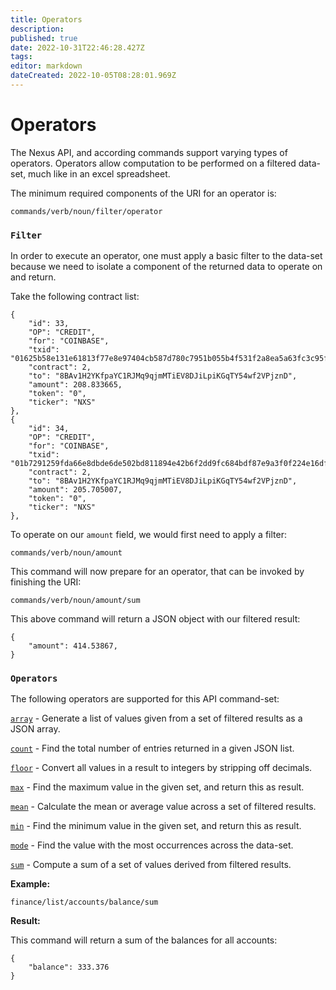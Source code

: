 ```yaml
---
title: Operators
description: 
published: true
date: 2022-10-31T22:46:28.427Z
tags: 
editor: markdown
dateCreated: 2022-10-05T08:28:01.969Z
---
```


# Operators

The Nexus API, and according commands support varying types of operators. Operators allow computation to be performed on a filtered data-set, much like in an excel spreadsheet.

The minimum required components of the URI for an operator is:

```
commands/verb/noun/filter/operator
```

### `Filter`

In order to execute an operator, one must apply a basic filter to the data-set because we need to isolate a component of the returned data to operate on and return.

Take the following contract list:

```
{
    "id": 33,
    "OP": "CREDIT",
    "for": "COINBASE",
    "txid": "01625b58e131e61813f77e8e97404cb587d780c7951b055b4f531f2a8ea5a63fc3c95f179ec26fa138e639143615a10961719ffb1b33dd98e64d0bf4d9fe50ae",
    "contract": 2,
    "to": "8BAv1H2YKfpaYC1RJMq9qjmMTiEV8DJiLpiKGqTY54wf2VPjznD",
    "amount": 208.833665,
    "token": "0",
    "ticker": "NXS"
},
{
    "id": 34,
    "OP": "CREDIT",
    "for": "COINBASE",
    "txid": "01b7291259fda66e8dbde6de502bd811894e42b6f2dd9fc684bdf87e9a3f0f224e16df72c491355547191af28f1cdd84bed0b522686de837f5b346593646f40f",
    "contract": 2,
    "to": "8BAv1H2YKfpaYC1RJMq9qjmMTiEV8DJiLpiKGqTY54wf2VPjznD",
    "amount": 205.705007,
    "token": "0",
    "ticker": "NXS"
},
```

To operate on our `amount` field, we would first need to apply a filter:

```
commands/verb/noun/amount
```

This command will now prepare for an operator, that can be invoked by finishing the URI:

```
commands/verb/noun/amount/sum
```

This above command will return a JSON object with our filtered result:

```
{
    "amount": 414.53867,
}
```

### `Operators`

The following operators are supported for this API command-set:

[`array`](broken-reference) - Generate a list of values given from a set of filtered results as a JSON array.

[`count`](broken-reference) - Find the total number of entries returned in a given JSON list.

[`floor`](broken-reference) - Convert all values in a result to integers by stripping off decimals.

[`max`](broken-reference) - Find the maximum value in the given set, and return this as result.

[`mean`](broken-reference) - Calculate the mean or average value across a set of filtered results.

[`min`](broken-reference) - Find the minimum value in the given set, and return this as result.

[`mode`](broken-reference) - Find the value with the most occurrences across the data-set.

[`sum`](broken-reference) - Compute a sum of a set of values derived from filtered results.

**Example:**

```
finance/list/accounts/balance/sum
```

**Result:**

This command will return a sum of the balances for all accounts:

```
{
    "balance": 333.376
}
```
